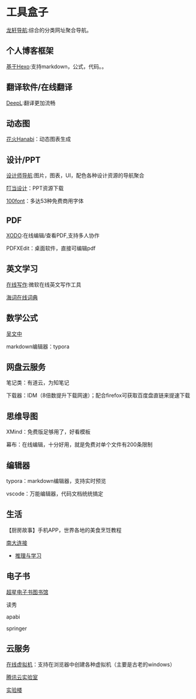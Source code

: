 # 工具盒子

[龙轩导航](http://ilxdh.com/):综合的分类网址聚合导航。

## 个人博客框架

[基于Hexo](https://xaoxuu.com/wiki/volantis/):支持markdown，公式，代码。。

## 翻译软件/在线翻译

[DeepL](https://www.deepl.com/translator):翻译更加流畅

## 动态图

[花火Hanabi](http://hanabi.data-viz.cn/index)：动态图表生成

## 设计/PPT

[设计师导航](http://www.mfchange.cn/index.html):图片，图表，UI，配色各种设计资源的导航聚合

[叮当设计](http://www.dingdangsheji.com/)：PPT资源下载

[100font](https://www.100font.com/)：多达53种免费商用字体

## PDF

[XODO](https://www.xodo.com/):在线编辑/查看PDF,支持多人协作

PDFXEdit：桌面软件，直接可编辑pdf

## 英文学习

[在线写作](https://aimwriting.mtutor.engkoo.com/):微软在线英文写作工具

[海词在线词典](http://dict.cn/)

## 数学公式

[吴文中](https://latex.91maths.com/)

markdown编辑器：typora

## 网盘云服务

笔记类：有道云，为知笔记

下载器：IDM（8倍数提升下载网速）；配合firefox可获取百度盘直链来提速下载

## 思维导图

XMind：免费版足够用了，好看模板

幕布：在线编辑，十分好用，就是免费对单个文件有200条限制

## 编辑器

typora：markdown编辑器，支持实时预览

vscode：万能编辑器，代码文档统统搞定

## 生活

【厨房故事】手机APP，世界各地的美食烹饪教程

[南大连接](https://cs.nju.edu.cn/c7/de/c1656a51166/page.htm)

+ [推理与学习](https://cs.nju.edu.cn/rl/index.htm)

## 电子书

[超星电子书图书馆](http://book.chaoxing.com/)

读秀

apabi

springer

## 云服务

[在线虚拟机](https://copy.sh/v86/)：支持在浏览器中创建各种虚拟机（主要是古老的windows）

[腾讯云实验室](https://cloud.tencent.com/developer/labs/gallery)

[实验楼](https://www.shiyanlou.com/courses/1)

